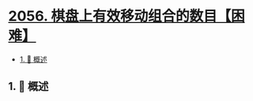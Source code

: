 # [2056. 棋盘上有效移动组合的数目【困难】](https://github.com/tnotesjs/TNotes.leetcode/tree/main/notes/2056.%20%E6%A3%8B%E7%9B%98%E4%B8%8A%E6%9C%89%E6%95%88%E7%A7%BB%E5%8A%A8%E7%BB%84%E5%90%88%E7%9A%84%E6%95%B0%E7%9B%AE%E3%80%90%E5%9B%B0%E9%9A%BE%E3%80%91)

<!-- region:toc -->

- [1. 📝 概述](#1--概述)

<!-- endregion:toc -->

## 1. 📝 概述
